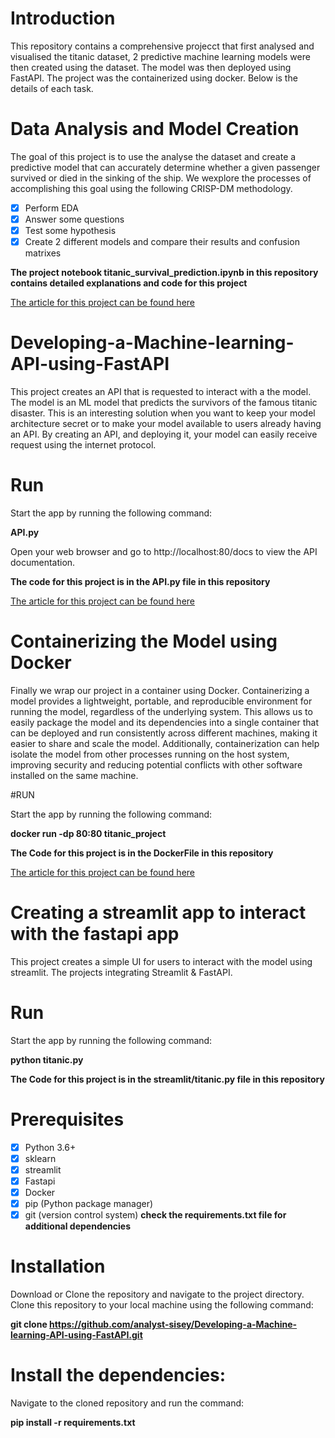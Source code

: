 # Introduction
This repository contains a comprehensive projecct that first analysed and visualised the titanic dataset, 2 predictive machine learning models were then created using the dataset. The model was then deployed using FastAPI. The project was the containerized using docker. Below is the details of each task.

# Data Analysis and Model Creation
The goal of this project is to use the analyse the dataset and create a predictive model that can accurately determine whether a given passenger survived or died in the sinking of the ship. We wexplore the processes of accomplishing this goal using the following CRISP-DM methodology. 

- [x] Perform EDA
- [x] Answer some questions
- [x] Test some hypothesis
- [x] Create 2 different models and compare their results and confusion matrixes

**The project notebook titanic_survival_prediction.ipynb in this repository contains detailed explanations and code for this project**

[The article for this project can be found here](https://medium.com/@alihu.alhassan/from-data-to-prediction-a-comprehensive-guide-to-analyzing-visualizing-and-modeling-the-titanic-3ca458d4da83)


# Developing-a-Machine-learning-API-using-FastAPI
This project creates an API that is requested to interact with a the model. The model is an ML model that predicts the survivors of the famous titanic disaster.
This is an interesting solution when you want to keep your model architecture secret or to make your model available to users already having an API. By creating an API, and deploying it, your model can easily receive request using the internet protocol.

# Run
Start the app by running the following command:

**API.py**

Open your web browser and go to http://localhost:80/docs to view the API documentation.


**The code for this project is in the API.py file in this repository**

[The article for this project can be found here](https://medium.com/@alihu.alhassan/fast-and-easy-deployment-of-fastapi-apps-with-docker-containers-916d303cedf2)

# Containerizing the Model using Docker
Finally we wrap our project in a container using Docker. Containerizing a model provides a lightweight, portable, and reproducible environment for running the model, regardless of the underlying system. This allows us to easily package the model and its dependencies into a single container that can be deployed and run consistently across different machines, making it easier to share and scale the model. Additionally, containerization can help isolate the model from other processes running on the host system, improving security and reducing potential conflicts with other software installed on the same machine.

#RUN

Start the app by running the following command:

**docker run -dp 80:80 titanic_project**


**The Code for this project is in the DockerFile in this repository**

[The article for this project can be found here](https://medium.com/@alihu.alhassan/fast-and-easy-deployment-of-fastapi-apps-with-docker-containers-916d303cedf2)


# Creating a streamlit app to interact with the fastapi app
This project creates a simple UI for users to interact with the model using streamlit. The projects integrating Streamlit & FastAPI.

# Run
Start the app by running the following command:

**python titanic.py**

**The Code for this project is in the streamlit/titanic.py file  in this repository**


# Prerequisites
- [x] Python 3.6+
- [x] sklearn
- [x] streamlit
- [x] Fastapi
- [x] Docker
- [x] pip (Python package manager)
- [x] git (version control system)
**check the requirements.txt file for additional dependencies**

# Installation
Download or Clone the repository and navigate to the project directory. Clone this repository to your local machine using the following command:

**git clone https://github.com/analyst-sisey/Developing-a-Machine-learning-API-using-FastAPI.git**

# Install the dependencies:
Navigate to the cloned repository and run the command:

**pip install -r requirements.txt**
